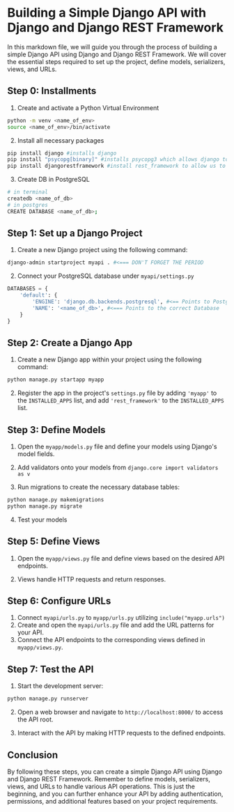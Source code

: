# Building a Simple Django API with Django and Django REST Framework

In this markdown file, we will guide you through the process of building a simple Django API using Django and Django REST Framework. We will cover the essential steps required to set up the project, define models, serializers, views, and URLs.

## Step 0: Installments

1. Create and activate a Python Virtual Environment

```bash
python -m venv <name_of_env>
source <name_of_env>/bin/activate
```

2. Install all necessary packages

```bash
pip install django #installs django
pip install "psycopg[binary]" #installs psycopg3 which allows django to talk to postgresql
pip install djangorestframework #install rest_framework to allow us to utilize Response, APIView, and TokenAuthentication
```

3. Create DB in PostgreSQL

```bash
# in terminal
createdb <name_of_db>
# in postgres
CREATE DATABASE <name_of_db>;
```

## Step 1: Set up a Django Project

1. Create a new Django project using the following command:

```bash
django-admin startproject myapi . #<=== DON'T FORGET THE PERIOD
```

2. Connect your PostgreSQL database under `myapi/settings.py`

```python
DATABASES = {
    'default': {
        'ENGINE': 'django.db.backends.postgresql', #<== Points to PostgreSQL
        'NAME': '<name_of_db>', #<=== Points to the correct Database
    }
}
```

## Step 2: Create a Django App

1. Create a new Django app within your project using the following command:

```bash
python manage.py startapp myapp
```

2. Register the app in the project's `settings.py` file by adding `'myapp'` to the `INSTALLED_APPS` list, and add `'rest_framework'` to the `INSTALLED_APPS` list.

## Step 3: Define Models

1. Open the `myapp/models.py` file and define your models using Django's model fields.

2. Add validators onto your models from `django.core import validators as v`

3. Run migrations to create the necessary database tables:

```bash
python manage.py makemigrations
python manage.py migrate
```

4. Test your models

## Step 5: Define Views

1. Open the `myapp/views.py` file and define views based on the desired API endpoints.

2. Views handle HTTP requests and return responses.

## Step 6: Configure URLs

1. Connect `myapi/urls.py` to `myapp/urls.py` utilizing `include("myapp.urls")`
2. Create and open the `myapi/urls.py` file and add the URL patterns for your API.
3. Connect the API endpoints to the corresponding views defined in `myapp/views.py`.

## Step 7: Test the API

1. Start the development server:

```bash
python manage.py runserver
```

2. Open a web browser and navigate to `http://localhost:8000/` to access the API root.

3. Interact with the API by making HTTP requests to the defined endpoints.

## Conclusion

By following these steps, you can create a simple Django API using Django and Django REST Framework. Remember to define models, serializers, views, and URLs to handle various API operations. This is just the beginning, and you can further enhance your API by adding authentication, permissions, and additional features based on your project requirements.
